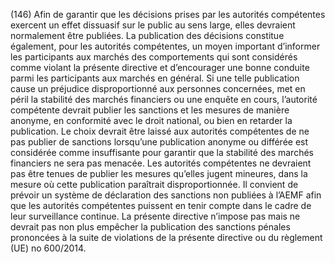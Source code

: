 (146) Afin de garantir que les décisions prises par les autorités compétentes exercent un effet dissuasif sur le public au sens large, elles devraient normalement être publiées. La publication des décisions constitue également, pour les autorités compétentes, un moyen important d’informer les participants aux marchés des comportements qui sont considérés comme violant la présente directive et d’encourager une bonne conduite parmi les participants aux marchés en général. Si une telle publication cause un préjudice disproportionné aux personnes concernées, met en péril la stabilité des marchés financiers ou une enquête en cours, l’autorité compétente devrait publier les sanctions et les mesures de manière anonyme, en conformité avec le droit national, ou bien en retarder la publication. Le choix devrait être laissé aux autorités compétentes de ne pas publier de sanctions lorsqu’une publication anonyme ou différée est considérée comme insuffisante pour garantir que la stabilité des marchés financiers ne sera pas menacée. Les autorités compétentes ne devraient pas être tenues de publier les mesures qu’elles jugent mineures, dans la mesure où cette publication paraîtrait disproportionnée. Il convient de prévoir un système de déclaration des sanctions non publiées à l’AEMF afin que les autorités compétentes puissent en tenir compte dans le cadre de leur surveillance continue. La présente directive n’impose pas mais ne devrait pas non plus empêcher la publication des sanctions pénales prononcées à la suite de violations de la présente directive ou du règlement (UE) no 600/2014.